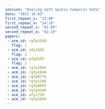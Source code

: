 ```yaml
---
session: "Dealing with Spatio-temporal Data"
date: "2021-10-03" 
first_repeat_s: "13:00" 
first_repeat_e: "14:10" 
second_repeat_s: "01:00" 
second_repeat_e: "02:10"
papers:
 - acm_id: rgfp1588
   flag: 1
 - acm_id: afp1626
   flag: 1
 - acm_id: afp0195
   flag: 1
 - acm_id: rgfp1004
 - acm_id: rgfp1846
 - acm_id: rgfp0776
 - acm_id: rgfp1186
 - acm_id: rgfp0093
 - acm_id: rgfp0586
 - acm_id: afp1759
 - acm_id: rgfp2069
---
```

